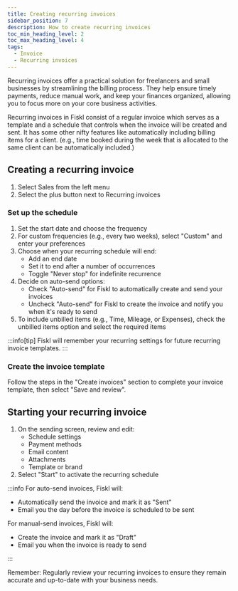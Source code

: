 ```yaml
---
title: Creating recurring invoices
sidebar_position: 7
description: How to create recurring invoices
toc_min_heading_level: 2
toc_max_heading_level: 4
tags:
  - Invoice
  - Recurring invoices
---
```


Recurring invoices offer a practical solution for freelancers and small businesses by streamlining the billing process. They help ensure timely payments, reduce manual work, and keep your finances organized, allowing you to focus more on your core business activities.

Recurring invoices in Fiskl consist of a regular invoice which serves as a template and a schedule that controls when the invoice will be created and sent. It has some other nifty features like automatically including billing items for a client. (e.g., time booked during the week that is allocated to the same client can be automatically included.)

## Creating a recurring invoice

1. Select Sales from the left menu
2. Select the plus button next to Recurring invoices

### Set up the schedule

1. Set the start date and choose the frequency
2. For custom frequencies (e.g., every two weeks), select "Custom" and enter your preferences
3. Choose when your recurring schedule will end:
   - Add an end date
   - Set it to end after a number of occurrences
   - Toggle "Never stop" for indefinite recurrence
4. Decide on auto-send options:
   - Check "Auto-send" for Fiskl to automatically create and send your invoices
   - Uncheck "Auto-send" for Fiskl to create the invoice and notify you when it's ready to send
5. To include unbilled items (e.g., Time, Mileage, or Expenses), check the unbilled items option and select the required items

:::info[tip]
Fiskl will remember your recurring settings for future recurring invoice templates.
:::

### Create the invoice template

Follow the steps in the "Create invoices" section to complete your invoice template, then select "Save and review".

## Starting your recurring invoice

1. On the sending screen, review and edit:
   - Schedule settings
   - Payment methods
   - Email content
   - Attachments
   - Template or brand
2. Select "Start" to activate the recurring schedule

:::info
For auto-send invoices, Fiskl will:

- Automatically send the invoice and mark it as "Sent"
- Email you the day before the invoice is scheduled to be sent

For manual-send invoices, Fiskl will:

- Create the invoice and mark it as "Draft"
- Email you when the invoice is ready to send

:::

Remember: Regularly review your recurring invoices to ensure they remain accurate and up-to-date with your business needs.
